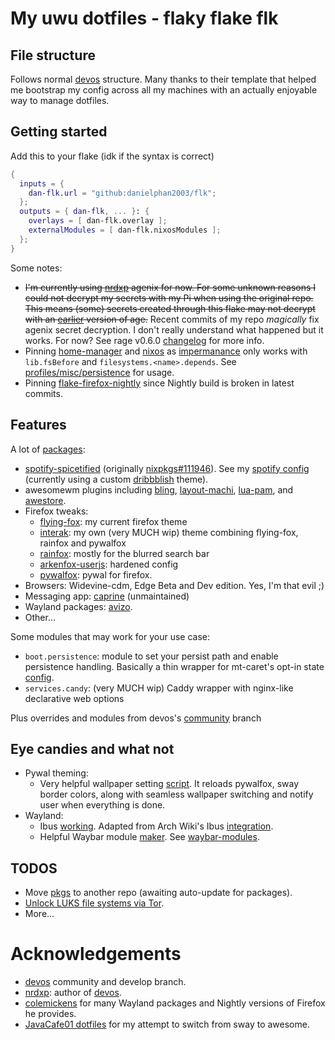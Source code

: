 # My uwu dotfiles - flaky flake flk

## File structure

Follows normal [devos](devos) structure. Many thanks to their template that helped me bootstrap my config across all my machines with an actually enjoyable way to manage dotfiles.

## Getting started

Add this to your flake (idk if the syntax is correct)
```nix
{
  inputs = {
    dan-flk.url = "github:danielphan2003/flk";
  };
  outputs = { dan-flk, ... }: {
    overlays = [ dan-flk.overlay ];
    externalModules = [ dan-flk.nixosModules ];
  };
}
```

Some notes:
- ~~I'm currently using [nrdxp](nrdxp) agenix for now. For some unknown reasons I could not decrypt my secrets with my Pi when using the original repo.~~
  ~~This means (some) secrets created through this flake may not decrypt with an [earlier](divnix-agenix) version of age.~~
  Recent commits of my repo *magically* fix agenix secret decryption. I don't really understand what happened but it works. For now?
  See rage v0.6.0 [changelog](rage-v0.6.0-changelog) for more info.
- Pinning [home-manager](home-manager) and [nixos](nrdxp-nixos) as [impermanance](impermanance) only works with `lib.fsBefore` and `filesystems.<name>.depends`. See [profiles/misc/persistence](persistence-profile) for usage.
- Pinning [flake-firefox-nightly](flake-firefox-nightly) since Nightly build is broken in latest commits.

## Features

A lot of [packages](pkgs):
- [spotify-spicetified](my-spotify-spicetified) (originally [nixpkgs#111946](nixpkgs-spotify-spicetified)).
  See my [spotify config](my-spotify-config) (currently using a custom [dribbblish](ddt) theme).
- awesomewm plugins including [bling](bling), [layout-machi](layout-machi), [lua-pam](lua-pam), and [awestore](awestore).
- Firefox tweaks:
  - [flying-fox](flying-fox): my current firefox theme
  - [interak](interak): my own (very MUCH wip) theme combining flying-fox, rainfox and pywalfox
  - [rainfox](rainfox): mostly for the blurred search bar
  - [arkenfox-userjs](arkenfox-userjs): hardened config
  - [pywalfox](pywalfox): pywal for firefox.
- Browsers: Widevine-cdm, Edge Beta and Dev edition. Yes, I'm that evil ;)
- Messaging app: [caprine](caprine) (unmaintained)
- Wayland packages: [avizo](avizo).
- Other...

Some modules that may work for your use case:
- `boot.persistence`: module to set your persist path and enable persistence handling. Basically a thin wrapper for mt-caret's opt-in state [config](optin-state).
- `services.candy`: (very MUCH wip) Caddy wrapper with nginx-like declarative web options

Plus overrides and modules from devos's [community](devos-community) branch

## Eye candies and what not
- Pywal theming:
  - Very helpful wallpaper setting [script](wal-set). It reloads pywalfox, sway border colors, along with seamless wallpaper switching and notify user when everything is done.
- Wayland:
  - Ibus [working](sway-startup). Adapted from Arch Wiki's Ibus [integration](arch-wiki-ibus).
  - Helpful Waybar module [maker](waybar-module-maker). See [waybar-modules](waybar-modules).

## TODOS
- Move [pkgs](pkgs) to another repo (awaiting auto-update for packages).
- [Unlock LUKS file systems via Tor](tor-luks-unlock).
- More...

# Acknowledgements
- [devos](devos) community and develop branch.
- [nrdxp](nrdxp): author of [devos](devos).
- [colemickens](colemickens) for many Wayland packages and Nightly versions of Firefox he provides.
- [JavaCafe01 dotfiles](JavaCafe01-dotfiles) for my attempt to switch from sway to awesome.

[devos]: https://github.com/divnix/devos

[nrdxp]: https://github.com/nrdxp

[divnix-agenix]: https://github.com/divnix/devos/blob/develop/flake.nix#L23

[rage-v0.6.0-changelog]: https://github.com/str4d/rage/releases/tag/v0.6.0

[home-manager]: https://github.com/nix-community/home-manager/tree/d370447
[nrdxp-nixos]: https://github.com/nrdxp/nixpkgs/more-general-fsbefore
[impermanance]: https://github.com/nix-community/impermanance
[persistence-profile]: ./profiles/misc/persistence

[firefox-nightly]: https://github.com/colemickens/flake-firefox-nightly
[nixpkgs-wayland]: https://github.com/colemickens/nixpkgs-wayland

[pkgs]: pkgs

[nixpkgs-spotify-spicetified]: https://github.com/NixOS/nixpkgs/pull/111946
[my-spotify-spicetified]: pkgs/applications/audio/spotify-spicetified/default.nix
[my-spotify-config]: profiles/graphical/spotify/default.nix
[ddt]: https://github.com/JulienMaille/dribbblish-dynamic-theme

[bling]: https://github.com/Nooo37/bling
[layout-machi]: https://github.com/xinhaoyuan/layout-machi
[lua-pam]: https://github.com/RMTT/lua-pam
[awestore]: https://github.com/K4rakara/awestore

[flying-fox]: https://github.com/akshat46/FlyingFox/
[interak]: pkgs/data/misc/interak/default.nix
[rainfox]: https://github.com/1280px/rainfox
[arkenfox-userjs]: https://github.com/arkenfox/user.js
[pywalfox]: https://github.com/Frewacom/pywalfox-native

[caprine]: https://github.com/sindresorhus/caprine

[optin-state]: https://mt-caret.github.io/blog/posts/2020-06-29-optin-state.html

[devos-community]: https://github.com/divnix/devos/tree/community

[avizo]: https://github.com/misterdanb/avizo

[wal-set]: users/profiles/sway/config/scripts/wal-set.nix
[sway-startup]: users/profiles/sway/config/startup.nix
[arch-wiki-ibus]: https://wiki.archlinux.org/title/IBus#Integration
[waybar-module-maker]: lib/pkgs-build/mkWaybarModule.nix
[waybar-modules]: users/profiles/sway/waybar/modules

[tor-luks-unlock]: https://nixos.wiki/wiki/Remote_LUKS_Unlocking

[colemickens]: https://github.com/colemickens
[JavaCafe01-dotfiles]: https://github.com/JavaCafe01/DotFiles
